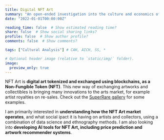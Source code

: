 ```yaml
---
title: Digital NFT Art
summary: "An open-ended investigation into the culture and economics of NFT Art: Digital art exchanged on blockchains."
date: "2022-01-01T00:00:00Z"

reading_time: false  # Show estimated reading time?
share: false  # Show social sharing links?
profile: false  # Show author profile?
comments: false  # Show comments?

tags: ["Cultural Analysis"] # CAH, AICH, SS, *

# Optional header image (relative to `static/img/` folder).
image:
  preview_only: true
---
```


NFT Art is **digital art tokenized and exchanged using blockchains, as a Non-Fungible Token (NFT)**. This new way of exchanging artworks and collectibles is bringing many innovations to the arts market, for example artist royalties on re-sales. Check out the [SuperRare gallery](https://superrare.co) for some examples.

I am primarily interested in **understanding how the NFT Art market operates**, and what social ipact it is having on artists and collectors, using a combination of data science and ethnography methods. I am also looking into **developing AI tools for NFT Art, including price prediction and artwork recommender systems**.